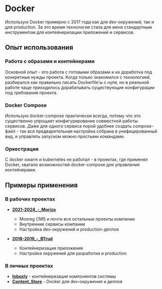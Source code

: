 # Docker

Использую Docker примерно с 2017 года как для dev-окружений, так и для production. За это время технология стала для меня стандартным инструментом для контейнеризации приложений и сервисов.


## Опыт использования

### Работа с образами и контейнерами

Основной опыт - это работа с готовыми образами и их доработка под конкретные нужды проекта. Когда только знакомился с технологией, разбирался как правильно писать Dockerfile'ы с нуля, но в реальной работе чаще приходилось дорабатывать существующие конфигурации под требования проекта.


### Docker Compose

Использую docker-compose практически всегда, потому что это существенно упрощает конфигурирование совместной работы сервисов. Даже для одного сервиса порой удобнее создать compose-файл - так вся предварительная настройка собрана в унифицированный вид, и управлять запуском можно простыми командами.


### Оркестрация

С docker swarm и kubernetes не работал - в проектах, где применял Docker, хватало возможностей docker-compose для управления контейнерами.


## Примеры применения

### В рабочих проектах

- **[2021-2024_-_Morizo](../../experience/work/dev/2021-2024_-_Morizo.md)**
  - Mosreg CMS и почти все остальные проекты компании
  - Внутренние сервисы компании
  - Настройка dev-окружений и production-деплоя

- **[2018-2019_-_BTrud](../../experience/work/dev/2018-2019_-_BTrud.md)**
  - Контейнеризация приложения
  - Настройка окружений для разработки и production


### В личных проектах

- **[Inboxly](../../experience/projects/Inboxly.md)** - контейнеризация компонентов системы
- **[Content_Store](../../experience/projects/Content_Store.md)** - Docker для dev-окружения и деплоя
